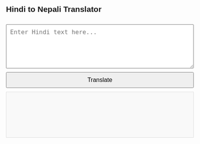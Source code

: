  <!DOCTYPE html>
<html lang="en">
<head>
    <meta charset="UTF-8">
    <meta name="viewport" content="width=device-width, initial-scale=1.0">
    <title>Hindi to Nepali Translation</title>
    <style>
        body { font-family: Arial, sans-serif; margin: 20px; }
        .translation-box { max-width: 500px; margin: auto; }
        textarea, button { width: 100%; padding: 10px; margin-top: 10px; font-size: 16px; }
        #output { margin-top: 10px; padding: 10px; background-color: #f9f9f9; border: 1px solid #ddd; min-height: 100px; }
    </style>
</head>
<body>
    <div class="translation-box">
        <h2>Hindi to Nepali Translator</h2>
        <textarea id="hindiInput" rows="5" placeholder="Enter Hindi text here..."></textarea>
        <button onclick="translateToNepali()">Translate</button>
        <div id="output"></div>
    </div>
    <script>
        function translateToNepali() {
            var hindiText = document.getElementById('hindiInput').value;
            var nepaliText = "";
            var dictionary = {
                'नमस्ते': 'नमस्ते',
                'आप': 'तपाईं',
                'कैसे': 'कसरी',
                'हैं': 'हुनुहुन्छ',
                'मैं': 'म',
                'ठीक': 'ठीक',
                'हूँ': 'छु',
                'क्या': 'के',
                'यह': 'यो',
                'है': 'छ',
            };
            var words = hindiText.split(/\s+/);
            for (var i = 0; i < words.length; i++) {
                var word = words[i];
                if (dictionary.hasOwnProperty(word)) {
                    nepaliText += dictionary[word] + " ";
                } else {
                    nepaliText += word + " ";
                }
            }
            document.getElementById('output').innerHTML = nepaliText.trim();
        }
    </script>
</body>
</html>
